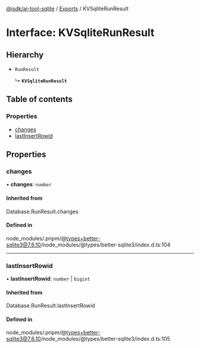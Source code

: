 [@isdk/ai-tool-sqlite](../README.md) / [Exports](../modules.md) / KVSqliteRunResult

# Interface: KVSqliteRunResult

## Hierarchy

- `RunResult`

  ↳ **`KVSqliteRunResult`**

## Table of contents

### Properties

- [changes](KVSqliteRunResult.md#changes)
- [lastInsertRowid](KVSqliteRunResult.md#lastinsertrowid)

## Properties

### changes

• **changes**: `number`

#### Inherited from

Database.RunResult.changes

#### Defined in

node_modules/.pnpm/@types+better-sqlite3@7.6.10/node_modules/@types/better-sqlite3/index.d.ts:104

___

### lastInsertRowid

• **lastInsertRowid**: `number` \| `bigint`

#### Inherited from

Database.RunResult.lastInsertRowid

#### Defined in

node_modules/.pnpm/@types+better-sqlite3@7.6.10/node_modules/@types/better-sqlite3/index.d.ts:105
